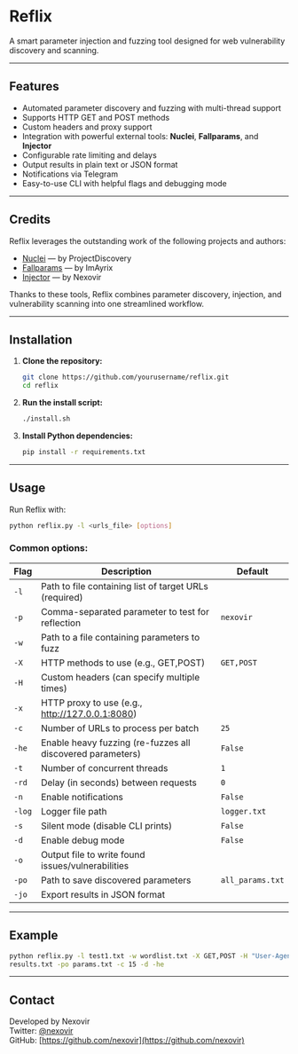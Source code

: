 # Reflix

A smart parameter injection and fuzzing tool designed for web vulnerability discovery and scanning.

---

## Features

- Automated parameter discovery and fuzzing with multi-thread support  
- Supports HTTP GET and POST methods  
- Custom headers and proxy support  
- Integration with powerful external tools: **Nuclei**, **Fallparams**, and **Injector**  
- Configurable rate limiting and delays  
- Output results in plain text or JSON format  
- Notifications via Telegram  
- Easy-to-use CLI with helpful flags and debugging mode  

---

## Credits

Reflix leverages the outstanding work of the following projects and authors:  

- [Nuclei](https://github.com/projectdiscovery/nuclei) — by ProjectDiscovery  
- [Fallparams](https://github.com/ImAyrix/fallparams) — by ImAyrix  
- [Injector](https://github.com/nexovir/injector) — by Nexovir  

Thanks to these tools, Reflix combines parameter discovery, injection, and vulnerability scanning into one streamlined workflow.

---

## Installation

1. **Clone the repository:**

   ```bash
   git clone https://github.com/yourusername/reflix.git
   cd reflix
   ```

2. **Run the install script:**

   ```bash
   ./install.sh
   ```

3. **Install Python dependencies:**

   ```bash
   pip install -r requirements.txt
   ```

---

## Usage

Run Reflix with:

```bash
python reflix.py -l <urls_file> [options]
```

### Common options:

| Flag       | Description                                                       | Default        |
|------------|-------------------------------------------------------------------|----------------|
| `-l`       | Path to file containing list of target URLs (required)            |                |
| `-p`       | Comma-separated parameter to test for reflection                  | `nexovir`      |
| `-w`       | Path to a file containing parameters to fuzz                      |                |
| `-X`       | HTTP methods to use (e.g., GET,POST)                              | `GET,POST`     |
| `-H`       | Custom headers (can specify multiple times)                      |                |
| `-x`       | HTTP proxy to use (e.g., http://127.0.0.1:8080)                   |                |
| `-c`       | Number of URLs to process per batch                               | `25`           |
| `-he`      | Enable heavy fuzzing (re-fuzzes all discovered parameters)        | `False`        |
| `-t`       | Number of concurrent threads                                      | `1`            |
| `-rd`      | Delay (in seconds) between requests                               | `0`            |
| `-n`       | Enable notifications                                              | `False`        |
| `-log`     | Logger file path                                                  | `logger.txt`   |
| `-s`       | Silent mode (disable CLI prints)                                 | `False`        |
| `-d`       | Enable debug mode                                                | `False`        |
| `-o`       | Output file to write found issues/vulnerabilities                 |                |
| `-po`      | Path to save discovered parameters                                | `all_params.txt`|
| `-jo`      | Export results in JSON format                                     |                |

---

## Example

```bash
python reflix.py -l test1.txt -w wordlist.txt -X GET,POST -H "User-Agent: Mozilla/5.0" -H "Authorization: Bearer token" -p nexovir -o 
results.txt -po params.txt -c 15 -d -he
```

---

## Contact

Developed by Nexovir  
Twitter: [@nexovir](https://twitter.com/nexovir)  
GitHub: [https://github.com/nexovir](https://github.com/nexovir)

